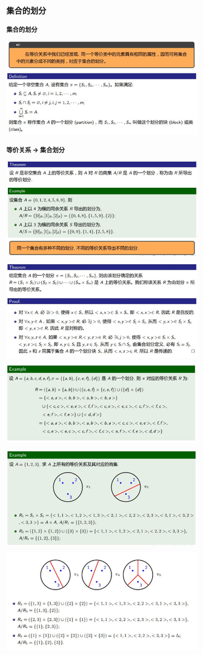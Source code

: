 ## 集合的划分
### 集合的划分
![11](https://github.com/Alex5Moon/mooc/blob/master/DiscreteMathematics/5SpecialRelationship_Function/pic/11.JPG)
### 等价关系 -> 集合划分
![12](https://github.com/Alex5Moon/mooc/blob/master/DiscreteMathematics/5SpecialRelationship_Function/pic/12.JPG)
> 
![13](https://github.com/Alex5Moon/mooc/blob/master/DiscreteMathematics/5SpecialRelationship_Function/pic/13.JPG)
> 
![14](https://github.com/Alex5Moon/mooc/blob/master/DiscreteMathematics/5SpecialRelationship_Function/pic/14.JPG)
> 
![15](https://github.com/Alex5Moon/mooc/blob/master/DiscreteMathematics/5SpecialRelationship_Function/pic/15.JPG)
> 
![16](https://github.com/Alex5Moon/mooc/blob/master/DiscreteMathematics/5SpecialRelationship_Function/pic/16.JPG)

